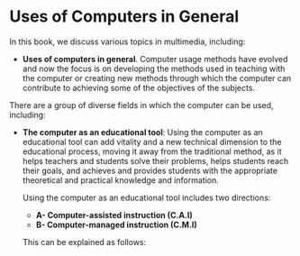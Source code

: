 # Uses of Computers in General

In this book, we discuss various topics in multimedia, including:

- **Uses of computers in general**.
  Computer usage methods have evolved and now the focus is on developing the methods used in teaching with the computer or creating new methods through which the computer can contribute to achieving some of the objectives of the subjects.

There are a group of diverse fields in which the computer can be used, including:

- **The computer as an educational tool**:
  Using the computer as an educational tool can add vitality and a new technical dimension to the educational process, moving it away from the traditional method, as it helps teachers and students solve their problems, helps students reach their goals, and achieves and provides students with the appropriate theoretical and practical knowledge and information.

  Using the computer as an educational tool includes two directions:
  - **A- Computer-assisted instruction (C.A.I)**  
  - **B- Computer-managed instruction (C.M.I)**

  This can be explained as follows: